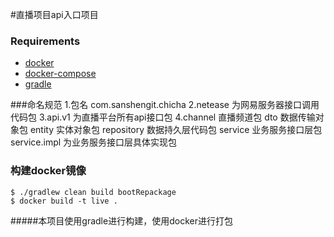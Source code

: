 #直播项目api入口项目

### Requirements
* [docker](https://www.docker.com/)
* [docker-compose](https://github.com/docker/compose/releases)
* [gradle](https://gradle.org)

###命名规范 
    1.包名  com.sanshengit.chicha
    2.netease 为网易服务器接口调用代码包
    3.api.v1  为直播平台所有api接口包
    4.channel 直播频道包
        dto   数据传输对象包
        entity  实体对象包
        repository 数据持久层代码包
        service  业务服务接口层包
        service.impl 为业务服务接口层具体实现包
### 构建docker镜像
```
$ ./gradlew clean build bootRepackage
$ docker build -t live .
```
        
#####本项目使用gradle进行构建，使用docker进行打包